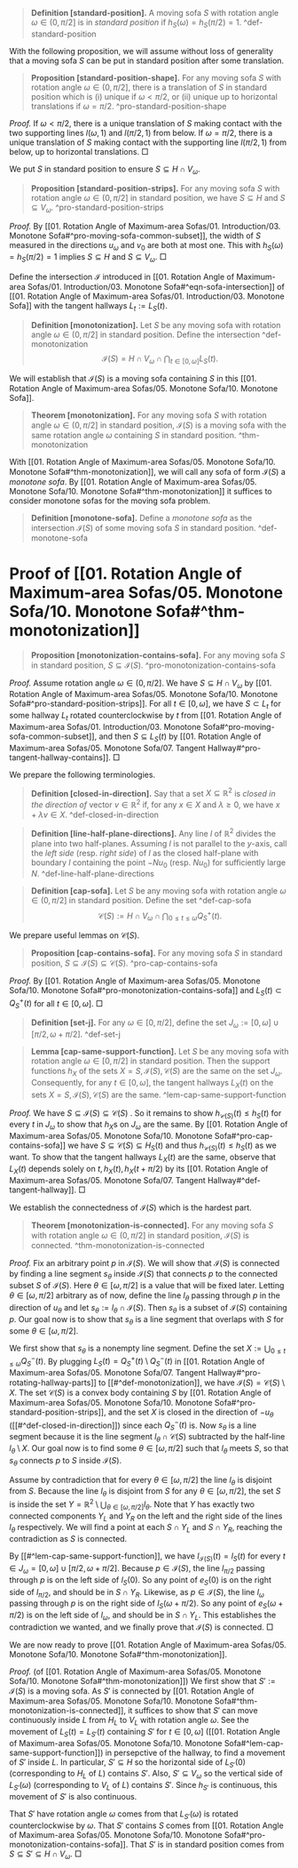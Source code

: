 > __Definition [standard-position].__ A moving sofa $S$ with rotation angle $\omega \in (0, \pi/2]$ is in _standard position_ if $h_S(\omega) = h_S(\pi/2) = 1$. ^def-standard-position

With the following proposition, we will assume without loss of generality that a moving sofa $S$ can be put in standard position after some translation.

> __Proposition [standard-position-shape].__ For any moving sofa $S$ with rotation angle $\omega \in (0, \pi/2]$, there is a translation of $S$ in standard position which is (i) unique if $\omega < \pi/2$, or (ii) unique up to horizontal translations if $\omega = \pi/2$. ^pro-standard-position-shape

_Proof._ If $\omega < \pi/2$, there is a unique translation of $S$ making contact with the two supporting lines $l(\omega, 1)$ and $l(\pi/2, 1)$ from below. If $\omega = \pi/2$, there is a unique translation of $S$ making contact with the supporting line $l(\pi/2, 1)$ from below, up to horizontal translations. □

We put $S$ in standard position to ensure $S \subseteq H \cap V_\omega$.

> __Proposition [standard-position-strips].__ For any moving sofa $S$ with rotation angle $\omega \in (0, \pi/2]$ in standard position, we have $S \subseteq H$ and $S \subseteq V_\omega$. ^pro-standard-position-strips

_Proof._ By [[01. Rotation Angle of Maximum-area Sofas/01. Introduction/03. Monotone Sofa#^pro-moving-sofa-common-subset]], the width of $S$ measured in the directions $u_{\omega}$ and $v_0$ are both at most one. This with $h_S(\omega) = h_S(\pi/2) = 1$ implies $S \subseteq H$ and $S \subseteq V_\omega$. □

Define the intersection $\mathcal{I}$ introduced in [[01. Rotation Angle of Maximum-area Sofas/01. Introduction/03. Monotone Sofa#^eqn-sofa-intersection]] of [[01. Rotation Angle of Maximum-area Sofas/01. Introduction/03. Monotone Sofa]] with the tangent hallways $L_t := L_S(t)$.

> __Definition [monotonization].__ Let $S$ be any moving sofa with rotation angle $\omega \in (0, \pi/2]$ in standard position. Define the intersection ^def-monotonization
$$
\mathcal{I}(S) = H \cap V_\omega \cap \bigcap_{t \in [0, \omega]} L_S(t).
$$

We will establish that $\mathcal{I}(S)$ is a moving sofa containing $S$ in this [[01. Rotation Angle of Maximum-area Sofas/05. Monotone Sofa/10. Monotone Sofa]].

> __Theorem [monotonization].__ For any moving sofa $S$ with rotation angle $\omega \in (0, \pi/2]$ in standard position, $\mathcal{I}(S)$ is a moving sofa with the same rotation angle $\omega$ containing $S$ in standard position. ^thm-monotonization

With [[01. Rotation Angle of Maximum-area Sofas/05. Monotone Sofa/10. Monotone Sofa#^thm-monotonization]], we will call any sofa of form $\mathcal{I}(S)$ a _monotone sofa_. By [[01. Rotation Angle of Maximum-area Sofas/05. Monotone Sofa/10. Monotone Sofa#^thm-monotonization]] it suffices to consider monotone sofas for the moving sofa problem.

> __Definition [monotone-sofa].__ Define a _monotone sofa_ as the intersection $\mathcal{I}(S)$ of some moving sofa $S$ in standard position. ^def-monotone-sofa

# Proof of [[01. Rotation Angle of Maximum-area Sofas/05. Monotone Sofa/10. Monotone Sofa#^thm-monotonization]]

> __Proposition [monotonization-contains-sofa].__ For any moving sofa $S$ in standard position, $S \subseteq \mathcal{I}(S)$. ^pro-monotonization-contains-sofa

_Proof._ Assume rotation angle $\omega \in (0, \pi/2]$. We have $S \subseteq H \cap V_\omega$ by [[01. Rotation Angle of Maximum-area Sofas/05. Monotone Sofa/10. Monotone Sofa#^pro-standard-position-strips]]. For all $t \in [0, \omega]$, we have $S \subset L_t$ for some hallway $L_t$ rotated counterclockwise by $t$ from [[01. Rotation Angle of Maximum-area Sofas/01. Introduction/03. Monotone Sofa#^pro-moving-sofa-common-subset]], and then $S \subseteq L_S(t)$ by [[01. Rotation Angle of Maximum-area Sofas/05. Monotone Sofa/07. Tangent Hallway#^pro-tangent-hallway-contains]]. □

We prepare the following terminologies.

> __Definition [closed-in-direction].__ Say that a set $X \subseteq \mathbb{R}^2$ is _closed in the direction of_ vector $v \in \mathbb{R}^2$ if, for any $x \in X$ and $\lambda \geq 0$, we have $x + \lambda v \in X$. ^def-closed-in-direction

> __Definition [line-half-plane-directions].__ Any line $l$ of $\mathbb{R}^2$ divides the plane into two half-planes. Assuming $l$ is not parallel to the $y$-axis, call the _left side_ (resp. _right side_) of $l$ as the closed half-plane with boundary $l$ containing the point $- Nu_0$ (resp. $Nu_0$) for sufficiently large $N$. ^def-line-half-plane-directions

> __Definition [cap-sofa].__ Let $S$ be any moving sofa with rotation angle $\omega \in (0, \pi/2]$ in standard position. Define the set ^def-cap-sofa
$$
\mathcal{C}(S) := H \cap V_\omega \cap \bigcap_{0 \leq t \leq \omega} Q^+_S(t).
$$

We prepare useful lemmas on $\mathcal{C}(S)$.

> __Proposition [cap-contains-sofa].__ For any moving sofa $S$ in standard position, $S \subseteq \mathcal{I}(S) \subseteq \mathcal{C}(S)$. ^pro-cap-contains-sofa

_Proof._ By [[01. Rotation Angle of Maximum-area Sofas/05. Monotone Sofa/10. Monotone Sofa#^pro-monotonization-contains-sofa]] and $L_S(t) \subset Q_S^+(t)$ for all $t \in [0, \omega]$. □

> __Definition [set-j].__ For any $\omega \in [0, \pi/2]$, define the set $J_\omega := [0, \omega] \cup [\pi/2, \omega + \pi/2]$. ^def-set-j

> __Lemma [cap-same-support-function].__ Let $S$ be any moving sofa with rotation angle $\omega \in [0, \pi/2]$ in standard position. Then the support functions $h_X$ of the sets $X = S, \mathcal{I}(S), \mathcal{C}(S)$ are the same on the set $J_\omega$. Consequently, for any $t \in [0, \omega]$, the tangent hallways $L_X(t)$ on the sets $X = S, \mathcal{I}(S), \mathcal{C}(S)$ are the same. ^lem-cap-same-support-function

_Proof._ We have $S \subseteq \mathcal{I}(S) \subseteq \mathcal{C}(S)$ . So it remains to show $h_{\mathcal{C}(S)}(t) \leq h_S(t)$ for every $t$ in $J_\omega$ to show that $h_X$s on $J_\omega$ are the same. By [[01. Rotation Angle of Maximum-area Sofas/05. Monotone Sofa/10. Monotone Sofa#^pro-cap-contains-sofa]] we have $S \subseteq \mathcal{C}(S) \subseteq H_S(t)$ and thus $h_{\mathcal{C}(S)}(t) \leq h_S(t)$ as we want. To show that the tangent hallways $L_X(t)$ are the same, observe that $L_X(t)$ depends solely on $t, h_X(t), h_X(t + \pi/2)$ by its [[01. Rotation Angle of Maximum-area Sofas/05. Monotone Sofa/07. Tangent Hallway#^def-tangent-hallway]]. □

We establish the connectedness of $\mathcal{I}(S)$ which is the hardest part.

> __Theorem [monotonization-is-connected].__ For any moving sofa $S$ with rotation angle $\omega \in (0, \pi/2]$ in standard position, $\mathcal{I}(S)$ is connected. ^thm-monotonization-is-connected

_Proof._ Fix an arbitrary point $p$ in $\mathcal{I}(S)$. We will show that $\mathcal{I}(S)$ is connected by finding a line segment $s_\theta$ inside $\mathcal{I}(S)$ that connects $p$ to the connected subset $S$ of $\mathcal{I}(S)$. Here $\theta \in [\omega, \pi/2]$ is a value that will be fixed later. Letting $\theta \in [\omega, \pi/2]$ arbitrary as of now, define the line $l_\theta$ passing through $p$ in the direction of $u_\theta$ and let $s_\theta := l_\theta \cap \mathcal{I}(S)$. Then $s_\theta$ is a subset of $\mathcal{I}(S)$ containing $p$. Our goal now is to show that $s_\theta$ is a line segment that overlaps with $S$ for some $\theta \in [\omega, \pi/2]$.

We first show that $s_\theta$ is a nonempty line segment. Define the set $X := \bigcup_{0 \leq t \leq \omega} Q^-_S(t)$. By plugging $L_S(t) = Q_S^+(t) \setminus Q_S^-(t)$ in [[01. Rotation Angle of Maximum-area Sofas/05. Monotone Sofa/07. Tangent Hallway#^pro-rotating-hallway-parts]] to [[#^def-monotonization]], we have $\mathcal{I}(S) = \mathcal{C}(S) \setminus X$. The set $\mathcal{C}(S)$ is a convex body containing $S$ by [[01. Rotation Angle of Maximum-area Sofas/05. Monotone Sofa/10. Monotone Sofa#^pro-standard-position-strips]], and the set $X$ is closed in the direction of $-u_\theta$ ([[#^def-closed-in-direction]]) since each $Q_S^-(t)$ is. Now $s_\theta$ is a line segment because it is the line segment $l_\theta \cap \mathcal{C}(S)$ subtracted by the half-line $l_\theta \setminus X$. Our goal now is to find some $\theta \in [\omega, \pi/2]$ such that $l_\theta$ meets $S$, so that $s_\theta$ connects $p$ to $S$ inside $\mathcal{I}(S)$.

Assume by contradiction that for every $\theta \in [\omega, \pi/2]$ the line $l_\theta$ is disjoint from $S$. Because the line $l_\theta$ is disjoint from $S$ for any $\theta \in [\omega, \pi/2]$, the set $S$ is inside the set $Y = \mathbb{R}^2 \setminus \bigcup_{\theta \in [\omega, \pi/2]} l_\theta$. Note that $Y$ has exactly two connected components $Y_L$ and $Y_R$ on the left and the right side of the lines $l_\theta$ respectively. We will find a point at each $S \cap Y_L$ and $S \cap Y_R$, reaching the contradiction as $S$ is connected.

By [[#^lem-cap-same-support-function]], we have $l_{\mathcal{I}(S)}(t) = l_S(t)$ for every $t \in J_\omega = [0, \omega] \cup [\pi/2, \omega + \pi/2]$. Because $p \in \mathcal{I}(S)$, the line $l_{\pi/2}$ passing through $p$ is on the left side of $l_{S}(0)$. So any point of $e_S(0)$ is on the right side of $l_{\pi/2}$, and should be in $S \cap Y_R$. Likewise, as $p \in \mathcal{I}(S)$, the line $l_{\omega}$ passing through $p$ is on the right side of $l_S(\omega + \pi/2)$. So any point of $e_S(\omega + \pi/2)$ is on the left side of $l_\omega$, and should be in $S \cap Y_L$. This establishes the contradiction we wanted, and we finally prove that $\mathcal{I}(S)$ is connected. □

We are now ready to prove [[01. Rotation Angle of Maximum-area Sofas/05. Monotone Sofa/10. Monotone Sofa#^thm-monotonization]]. 

_Proof._ (of [[01. Rotation Angle of Maximum-area Sofas/05. Monotone Sofa/10. Monotone Sofa#^thm-monotonization]]) We first show that $S' := \mathcal{I}(S)$ is a moving sofa. As $S'$ is connected by [[01. Rotation Angle of Maximum-area Sofas/05. Monotone Sofa/10. Monotone Sofa#^thm-monotonization-is-connected]], it suffices to show that $S'$ can move continuously inside $L$ from $H_L$ to $V_L$ with rotation angle $\omega$. See the movement of $L_S(t) = L_{S'}(t)$ containing $S'$ for $t \in [0, \omega]$ ([[01. Rotation Angle of Maximum-area Sofas/05. Monotone Sofa/10. Monotone Sofa#^lem-cap-same-support-function]]) in persepctive of the hallway, to find a movement of $S'$ inside $L$. In particular, $S' \subseteq H$ so the horizontal side of $L_{S'}(0)$ (corresponding to $H_L$ of $L$) contains $S'$. Also, $S' \subseteq V_\omega$ so the vertical side of $L_{S'}(\omega)$ (corresponding to $V_L$ of $L$) contains $S'$. Since $h_{S'}$ is continuous, this movement of $S'$ is also continuous.

That $S'$ have rotation angle $\omega$ comes from that $L_{S'}(\omega)$ is rotated counterclockwise by $\omega$. That $S'$ contains $S$ comes from [[01. Rotation Angle of Maximum-area Sofas/05. Monotone Sofa/10. Monotone Sofa#^pro-monotonization-contains-sofa]]. That $S'$ is in standard position comes from $S \subseteq S' \subseteq H \cap V_\omega$. □